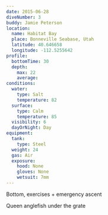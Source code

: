 ```yaml
---
date: 2015-06-28
diveNumber: 3
buddy: Jamie Peterson
location:
  name: Habitat Bay
  place: Bonneville Seabase, Utah
  latitude: 40.646658
  longitude: -112.5255642
profile:
  bottomTime: 30
  depth:
    max: 22
    average:
conditions:
  water:
    type: Salt
    temperature: 82
  surface:
    type: Calm
    temperature: 85
  visibility: 6
  dayOrNight: Day
equipment:
  tank:
    type: Steel
  weight: 24
  gas: Air
  exposure:
    hood: None
    gloves: None
    wetsuit: 7mm
---
```

Bottom, exercises + emergency ascent

Queen anglefish under the grate

